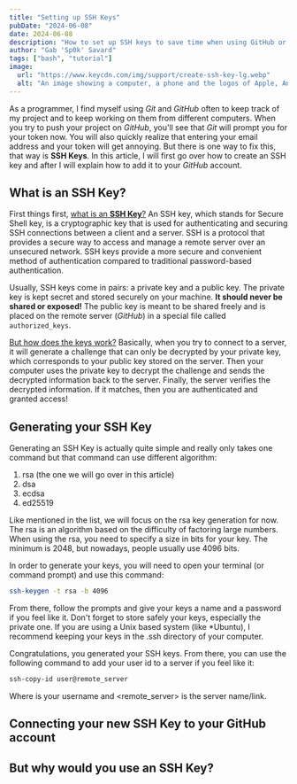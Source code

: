 ```yaml
---
title: "Setting up SSH Keys"
pubDate: "2024-06-08"
date: 2024-06-08
description: "How to set up SSH keys to save time when using GitHub or other services"
author: "Gab 'Sp0k' Savard"
tags: ["bash", "tutorial"]
image:
  url: "https://www.keycdn.com/img/support/create-ssh-key-lg.webp"
  alt: "An image showing a computer, a phone and the logos of Apple, Android and React Native"
---
```

As a programmer, I find myself using *Git* and *GitHub* often to keep track of my project and to keep working on them from different computers. When you try to push your project on _GitHub_, you'll see that _Git_ will prompt you for your token now. You will also quickly realize that entering your email address and your token will get annoying. But there is one way to fix this, that way is **SSH Keys**. In this article, I will first go over how to create an SSH key and after I will explain how to add it to your *GitHub* account.

## What is an SSH Key?
First things first, <ins>what is an **SSH Key**?</ins> An SSH key, which stands for Secure Shell key, is a cryptographic key that is used for authenticating and securing SSH connections between a client and a server. SSH is a protocol that provides a secure way to access and manage a remote server over an unsecured network. SSH keys provide a more secure and convenient method of authentication compared to traditional password-based authentication.

Usually, SSH keys come in pairs: a private key and a public key. The private key is kept secret and stored securely on your machine. **It should never be shared or exposed!**
The public key is meant to be shared freely and is placed on the remote server (*GitHub*) in a special file called `authorized_keys`.

<ins>But how does the keys work?</ins> Basically, when you try to connect to a server, it will generate a challenge that can only be decrypted by your private key, which corresponds to your public key stored on the server. Then your computer uses the private key to decrypt the challenge and sends the decrypted information back to the server. Finally, the server verifies the decrypted information. If it matches, then you are authenticated and granted access!

## Generating your SSH Key
Generating an SSH Key is actually quite simple and really only takes one command but that command can use different algorithm:

1. rsa (the one we will go over in this article)
2. dsa
3. ecdsa
4. ed25519

Like mentioned in the list, we will focus on the rsa key generation for now. The rsa is an algorithm based on the difficulty of factoring large numbers. When using the rsa, you need to specify a size in bits for your key. The minimum is 2048, but nowadays, people usually use 4096 bits. 

In order to generate your keys, you will need to open your terminal (or command prompt) and use this command:

```bash
ssh-keygen -t rsa -b 4096
```

From there, follow the prompts and give your keys a name and a password if you feel like it. Don't forget to store safely your keys, especially the private one. If you are using a Unix based system (like *Ubuntu), I recommend keeping your keys in the .ssh directory of your computer.

Congratulations, you generated your SSH keys. From there, you can use the following command to add your user id to a server if you feel like it:

```bash
ssh-copy-id user@remote_server
```

Where <user> is your username and <remote_server> is the server name/link. 

## Connecting your new SSH Key to your GitHub account

## But why would you use an SSH Key?